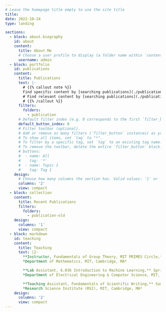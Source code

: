 ```yaml
---
# Leave the homepage title empty to use the site title
title:
date: 2022-10-24
type: landing

sections:
  - block: about.biography
    id: about
    content:
      title: About Me
      # Choose a user profile to display (a folder name within `content/authors/`)
      username: admin
  - block: portfolio
    id: publications
    content:
      title: Publications
      text: |-
        # {{% callout note %}}
        Find specific content by [searching publications](./publication/).
        # Find relevant content by [searching publications](./publication/) or using the filters below.
        # {{% /callout %}}
      filters:
        folders:
          - publication
      # Default filter index (e.g. 0 corresponds to the first `filter_button` instance below).
      default_button_index: 0
      # Filter toolbar (optional).
      # Add or remove as many filters (`filter_button` instances) as you like.
      # To show all items, set `tag` to "*".
      # To filter by a specific tag, set `tag` to an existing tag name.
      # To remove the toolbar, delete the entire `filter_button` block.
      # buttons:
      #  - name: All
      #    tag: '*'
      #  - name: Topic 1
      #    tag: Tag 1
    design:
      # Choose how many columns the section has. Valid values: '1' or '2'.
      columns: '2'
      view: compact
  - block: collection
    content:
      title: Recent Publications
      filters:
        folders:
          - publication-old
    design:
      columns: '1'
      view: compact
  - block: markdown
    id: teaching
    content:
      title: Teaching
      text: |2-
        **Instructor, Fundamentals of Group Theory, MIT PRIMES Circle,** 2021-2023  
        *Department of Mathematics, MIT, Cambridge, MA*  

        **Lab Assistant, 6.036 Introduction to Machine Learning,** Spring 2021  
        *Department of Electrical Engineering & Computer Science, MIT, Cambridge, MA*

        **Teaching Assistant, Fundamentals of Scientific Writing,** Summer 2019 
        *Research Science Institute (RSI), MIT, Cambridge, MA*
    design:
      columns: '2'
      view: compact
---
```

